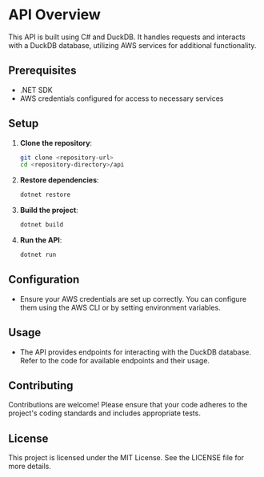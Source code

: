 # API Overview

This API is built using C# and DuckDB. It handles requests and interacts with a DuckDB database, utilizing AWS services for additional functionality.

## Prerequisites

- .NET SDK
- AWS credentials configured for access to necessary services

## Setup

1. **Clone the repository**:
   ```bash
   git clone <repository-url>
   cd <repository-directory>/api
   ```

2. **Restore dependencies**:
   ```bash
   dotnet restore
   ```

3. **Build the project**:
   ```bash
   dotnet build
   ```

4. **Run the API**:
   ```bash
   dotnet run
   ```

## Configuration

- Ensure your AWS credentials are set up correctly. You can configure them using the AWS CLI or by setting environment variables.

## Usage

- The API provides endpoints for interacting with the DuckDB database. Refer to the code for available endpoints and their usage.

## Contributing

Contributions are welcome! Please ensure that your code adheres to the project's coding standards and includes appropriate tests.

## License

This project is licensed under the MIT License. See the LICENSE file for more details. 